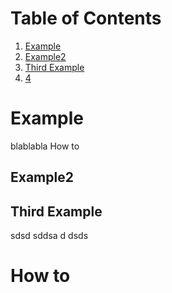 # Table of Contents
1. [Example](#example)
2. [Example2](#example2)
3. [Third Example](#third-example)
4. [4](#how-to)

# Example
blablabla
How to
## Example2
## Third Example

sdsd
sddsa
d
dsds
# How to

